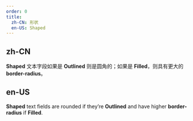 ```yaml
---
order: 0
title:
  zh-CN: 形状
  en-US: Shaped
---
```


## zh-CN

**Shaped** 文本字段如果是 **Outlined** 则是圆角的；如果是 **Filled**，则具有更大的 **border-radius**。

## en-US

**Shaped** text fields are rounded if they’re **Outlined** and have higher **border-radius** if **Filled**.

